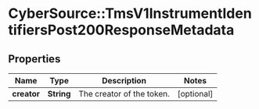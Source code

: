 # CyberSource::TmsV1InstrumentIdentifiersPost200ResponseMetadata

## Properties
Name | Type | Description | Notes
------------ | ------------- | ------------- | -------------
**creator** | **String** | The creator of the token. | [optional] 


